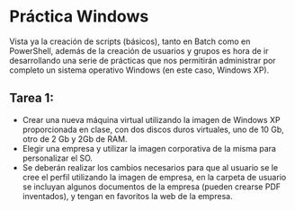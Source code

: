 # Práctica Windows

Vista ya la creación de scripts (básicos), tanto en Batch como en PowerShell, además de la creación de usuarios y grupos es hora de ir desarrollando una serie de prácticas que nos permitirán administrar por completo un sistema operativo Windows (en este caso, Windows XP).

## Tarea 1:
- Crear una nueva máquina virtual utilizando la imagen de Windows XP proporcionada en clase, con dos discos duros virtuales, uno de 10 Gb, otro de 2 Gb y 2Gb de RAM.
- Elegir una empresa y utilizar la imagen corporativa de la misma para personalizar el SO.
- Se deberán realizar los cambios necesarios para que al usuario se le cree el perfil utilizando la imagen de empresa, en la carpeta de usuario se incluyan algunos documentos de la empresa (pueden crearse PDF inventados), y tengan en favoritos la web de la empresa.
